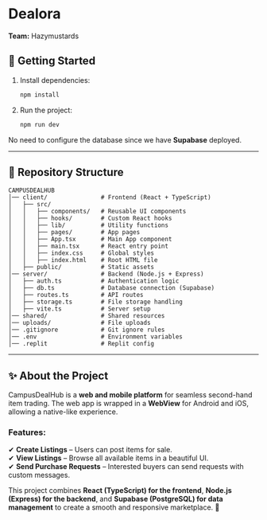
# Dealora

**Team:** Hazymustards  

## 🚀 Getting Started  

1. Install dependencies:  
   ```sh
   npm install
   ```
2. Run the project:  
   ```sh
   npm run dev
   ```
No need to configure the database since we have **Supabase** deployed.  

---

## 📂 Repository Structure  

```
CAMPUSDEALHUB  
│── client/               # Frontend (React + TypeScript)  
│   ├── src/  
│   │   ├── components/   # Reusable UI components  
│   │   ├── hooks/        # Custom React hooks  
│   │   ├── lib/          # Utility functions  
│   │   ├── pages/        # App pages  
│   │   ├── App.tsx       # Main App component  
│   │   ├── main.tsx      # React entry point  
│   │   ├── index.css     # Global styles  
│   │   ├── index.html    # Root HTML file  
│   ├── public/           # Static assets  
│── server/               # Backend (Node.js + Express)  
│   ├── auth.ts           # Authentication logic  
│   ├── db.ts             # Database connection (Supabase)  
│   ├── routes.ts         # API routes  
│   ├── storage.ts        # File storage handling  
│   ├── vite.ts           # Server setup  
│── shared/               # Shared resources  
│── uploads/              # File uploads  
│── .gitignore            # Git ignore rules  
│── .env                  # Environment variables  
│── .replit               # Replit config  
```

---

## ✨ About the Project  

CampusDealHub is a **web and mobile platform** for seamless second-hand item trading. The web app is wrapped in a **WebView** for Android and iOS, allowing a native-like experience.  

### Features:  
✔ **Create Listings** – Users can post items for sale.  
✔ **View Listings** – Browse all available items in a beautiful UI.  
✔ **Send Purchase Requests** – Interested buyers can send requests with custom messages.  

This project combines **React (TypeScript) for the frontend**, **Node.js (Express) for the backend**, and **Supabase (PostgreSQL) for data management** to create a smooth and responsive marketplace. 🚀  

```
